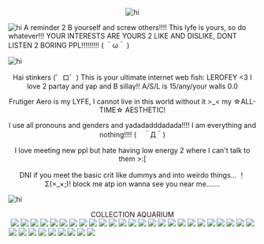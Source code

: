 <p align="center"> <img src="https://cdn.discordapp.com/attachments/1249282295094054984/1426837691869298769/Tumblr_l_673404088876237.jpg?ex=68ecada7&is=68eb5c27&hm=472747c4909ff292ebff088633fcc8a5b2f5b5e3cfb03b3e9a17510959630a6e&" alt="hi" />

<p align="left"> <img src="https://cdn.discordapp.com/attachments/1249282295094054984/1426829989789175940/Tumblr_l_669258079203131.gif?ex=68eca67a&is=68eb54fa&hm=68099b8f77bda3224058615a9e8e056bdba052fc10ca56a542eb802952478cda&" alt="hi" /> A reminder 2 B yourself and screw others!!!! This lyfe is yours, so do whatever!!! YOUR INTERESTS ARE YOURS 2 LIKE AND DISLIKE, DONT LISTEN 2 BORING PPL!!!!!!!!!  ( ＾ω＾ )

<p align="left"> <img src="https://cdn.discordapp.com/attachments/1249282295094054984/1426829902266765343/Tumblr_l_669198931809508.jpg?ex=68eca665&is=68eb54e5&hm=029dbde3652cd6ff808012a00df98df93b0faf96d38560a7e09f138561a846b7&" alt="hi" /> 

<p align="center"> Hai stinkers (゜ロ゜) This is your ultimate internet web fish: LEROFEY <3 I love 2 partay and yap and B sillay!! A/S/L is 15/any/your walls 0.0

<p align="center"> Frutiger Aero is my LYFE, I cannot live in this world without it >_< my ☆ALL-TIME☆ AESTHETIC!

<p align="center"> I use all pronouns and genders and yadadadddadada!!!! I am everything and nothing!!!! (　＾Д＾)

<p align="center"> I love meeting new ppl but hate having low energy 2 where I can't talk to them >:[

<p align="center"> DNI if you meet the basic crit like dummys and into weirdo things... ！Σ(×_×;)! block me atp ion wanna see you near me.......

<p align="left"> <img src="https://cdn.discordapp.com/attachments/1249282295094054984/1426829902744653865/Tumblr_l_669200410016174.jpg?ex=68eca666&is=68eb54e6&hm=ced74d55727bd8e03f97ee87f98d79b7114c9b35dface582d1fc34b8a95455fb&" alt="hi" /> <p center <img src="https://cdn.discordapp.com/attachments/1249282295094054984/1426829902744653865/Tumblr_l_669200410016174.jpg?ex=68eca666&is=68eb54e6&hm=ced74d55727bd8e03f97ee87f98d79b7114c9b35dface582d1fc34b8a95455fb&" alt="hi" />

<p align="center"> COLLECTION AQUARIUM
</br> 
<img src="https://cdn.discordapp.com/attachments/1249282295094054984/1426829844682899616/Tumblr_l_669182857249254.gif?ex=68eca658&is=68eb54d8&hm=5470d666dd7c89a1eb7548ca14f2d2b34836f7a9e495b1ad848641ffa272a0be&"> <img src="https://cdn.discordapp.com/attachments/1249282295094054984/1426829844955533362/Tumblr_l_669183969634357.gif?ex=68eca658&is=68eb54d8&hm=e7596fc94d184f1d04388412ab16a768fdc060d8d53443bf7f58ee57cbdda012&"> <img src="https://cdn.discordapp.com/attachments/1249282295094054984/1426829845559509083/Tumblr_l_669186210566023.gif?ex=68eca658&is=68eb54d8&hm=80ac2bd35ed509c9e13b43db4c474ee24b18e0dfd3e6be8b8d19d0bd7d75b125&"> <img src="https://cdn.discordapp.com/attachments/1249282295094054984/1426829901604065351/Tumblr_l_669193941393260.jpg?ex=68eca665&is=68eb54e5&hm=a89e0725430b9fe7a974245145ee5378135568bc3c3a7c202e79dc56685668e5&"> <img src="https://cdn.discordapp.com/attachments/1249282295094054984/1426829901985480814/Tumblr_l_669195116212947.jpg?ex=68eca665&is=68eb54e5&hm=9ed6ea5fab09b0bf0ce82f268b5ef2d804165b9ff01e3ea82a508482a9318459&"> <img src="https://cdn.discordapp.com/attachments/1249282295094054984/1426829903319535668/Tumblr_l_669234031312203.gif?ex=68eca666&is=68eb54e6&hm=4ec0b00c8922333e6d18218beb1ac4687610861f7c93ba23cfd5f4c73a76217b&"> <img src="https://cdn.discordapp.com/attachments/1249282295094054984/1426829903592161380/Tumblr_l_669235107392359.jpg?ex=68eca666&is=68eb54e6&hm=b33954876227133bbc7c3c62575049c6803b52b6d4fb0a3c3c3d0e60a2dc83f2&"> <img src="https://cdn.discordapp.com/attachments/1249282295094054984/1426829903961128970/Tumblr_l_669192625487635.jpg?ex=68eca666&is=68eb54e6&hm=c7b3c0a5ee66e24051847a8251601f0ee02b9afbd59216f30a6fdb06bed3c33a&"> <img src="https://cdn.discordapp.com/attachments/1249282295094054984/1426829946537381968/Tumblr_l_669236124390379.jpg?ex=68eca670&is=68eb54f0&hm=f87ca1750213bf74f7f4435e8c6ac1c67fef92722a41b5600756b13f6400db14&"> <img src="https://cdn.discordapp.com/attachments/1249282295094054984/1426829990137430046/Tumblr_l_669420070698642.gif?ex=68eca67a&is=68eb54fa&hm=e8ed646abf987e88d4b8823dcdb371da574ec3579f73048e1c7c55be7421479d&"> <img src="https://cdn.discordapp.com/attachments/1249282295094054984/1426829990489755719/Tumblr_l_669421313704006.jpg?ex=68eca67a&is=68eb54fa&hm=9cd4833d07f22868d16e814ea64b3521bfd452b8ea9fd0e41043b4bc4593800e&"> <img src="https://cdn.discordapp.com/attachments/1249282295094054984/1426829990728564766/Tumblr_l_669422527171714.gif?ex=68eca67b&is=68eb54fb&hm=29600bd3da2e533066b4b405eae1b5ae01319e892112730f9bedeb953bfecc17&"> <img src="https://cdn.discordapp.com/attachments/1249282295094054984/1426829990997131385/Tumblr_l_669424027028016.jpg?ex=68eca67b&is=68eb54fb&hm=8509cbce0b075db22f21b10ad07f395dd276870d9994d82e2e449ff342ae4aeb&"> <img src="https://cdn.discordapp.com/attachments/1249282295094054984/1426829991278284820/Tumblr_l_669425063964005.jpg?ex=68eca67b&is=68eb54fb&hm=c4c2984b3f6c8efc0253d5968c8a6d24180450eba04f86f990f5d2177f9d34f7&"> <img src="https://cdn.discordapp.com/attachments/1249282295094054984/1426829991571624079/Tumblr_l_669426237051036.jpg?ex=68eca67b&is=68eb54fb&hm=69b4ff5f1da9890ab8851cf332d0e36c18a55cc1580a15daba9ee69701511726&"> <img src="https://cdn.discordapp.com/attachments/1249282295094054984/1426829992142180442/Tumblr_l_669427321795098.jpg?ex=68eca67b&is=68eb54fb&hm=5bd343c94825d59eb9a7519245a5f7ef3740dda9cf6667cd49624749ef664ae6&"> <img src="https://cdn.discordapp.com/attachments/1249282295094054984/1426829992519794822/Tumblr_l_669428442158691.jpg?ex=68eca67b&is=68eb54fb&hm=fc1acebbe42878944aa03a58defd83c518b70b9cc981bdf6c197386433db0390&"> <img src="https://cdn.discordapp.com/attachments/1249282295094054984/1426830034013782056/Tumblr_l_669429619492805.jpg?ex=68eca685&is=68eb5505&hm=fe42066f49ebff5f45c28fdc59be2440e9c6b15e429d6c40ee257d043b2aefb0&"> <img src="https://cdn.discordapp.com/attachments/1249282295094054984/1426830034387337337/Tumblr_l_669431316292857.jpg?ex=68eca685&is=68eb5505&hm=abc5a55f124f975a2da0491c45d66dd5d063a43b7cacc57ee97aed7373b3f424&"> <img src="https://cdn.discordapp.com/attachments/1249282295094054984/1426830034844385412/Tumblr_l_669432456669575.jpg?ex=68eca685&is=68eb5505&hm=24fa7cdea44434aafbd23cd5c625eb33c8f5cb2cf3fe9f141b99b86eed349bfc&"> <img src="https://cdn.discordapp.com/attachments/1249282295094054984/1426830035171410003/Tumblr_l_669433687769366.jpg?ex=68eca685&is=68eb5505&hm=6f40634123e425821db06dd154b048f7e253361ac9640ca049b5873e2542dfd0&"> <img src="https://cdn.discordapp.com/attachments/1249282295094054984/1426830035712606238/Tumblr_l_669434792421918.jpg?ex=68eca685&is=68eb5505&hm=85ce3d908ff7d983688ccae65f21bfb75cf6aacea4ed914f56f4b97469a01d99&"> <img src="https://cdn.discordapp.com/attachments/1249282295094054984/1426830036140556398/Tumblr_l_669436477765251.jpg?ex=68eca685&is=68eb5505&hm=584321c60e97ebdba2d7e7b20b4a2eb9123f15f40acd0f1cff33ab376f474c86&"> <img src="https://cdn.discordapp.com/attachments/1249282295094054984/1426830036731957339/Tumblr_l_669437546685407.jpg?ex=68eca685&is=68eb5505&hm=28d87145917b79c7dea44e309450664560c40370448d17ea1e6246eba20a165e&"> <img src="https://cdn.discordapp.com/attachments/1249282295094054984/1426830037100924979/Tumblr_l_669439349161343.jpg?ex=68eca686&is=68eb5506&hm=6f410e842176824295eea40ca6623665d92954f6bf46814859751749df6f086b&"> <img src="https://cdn.discordapp.com/attachments/1249282295094054984/1426830037520220252/Tumblr_l_669440614114207.jpg?ex=68eca686&is=68eb5506&hm=2d6601aeb08c5e38f46abeafa2f2e9d0d8db5093bde13afad7161b4ad1358370&"> <img src="https://cdn.discordapp.com/attachments/1249282295094054984/1426830037906231479/Tumblr_l_669441748358217.jpg?ex=68eca686&is=68eb5506&hm=ea9c6c5c8085a0a40cd9f93db1a14db284ac3fe0df1d6132e0486a9d0a879cd8&"> <img src="https://cdn.discordapp.com/attachments/1249282295094054984/1426830084916117575/Tumblr_l_669442839758790.jpg?ex=68eca691&is=68eb5511&hm=fc55bbe713c9b74ef9a4db6d54db8383d27a1c87e8561556355088762235c0bf&"> <img src="https://cdn.discordapp.com/attachments/1249282295094054984/1426830085222305887/Tumblr_l_669444060511810.jpg?ex=68eca691&is=68eb5511&hm=ee347fa657d1031f47d207bd42a0337a29e8c643960ce2d6189d8195c3b5c617&"> <img src="https://cdn.discordapp.com/attachments/1249282295094054984/1426830085486415932/Tumblr_l_669445325874570.jpg?ex=68eca691&is=68eb5511&hm=058c715846ffd70dad5689e63fd2df5ebba1d5b6ff959d046361620482d722bc&"> <img src="https://cdn.discordapp.com/attachments/1249282295094054984/1426830085779886181/Tumblr_l_669446401269414.jpg?ex=68eca691&is=68eb5511&hm=7aa520c0ed3df0c6a733691008c03d62e04e1df051b0d8ab6f19ddbe90a3cc22&"> <img src="https://cdn.discordapp.com/attachments/1249282295094054984/1426830086040195162/Tumblr_l_669447460217226.jpg?ex=68eca691&is=68eb5511&hm=663d7dcb99a978565e6cd9a5d0ee6c97d31a925d967b97c995c094549f06a609&"> <img src="https://cdn.discordapp.com/attachments/1249282295094054984/1426830086325276713/Tumblr_l_669448684880454.jpg?ex=68eca691&is=68eb5511&hm=165dfde4e0090d2a373001912b4a8798d728d336ffe2e23b097751f6ec976403&"> <img src="https://cdn.discordapp.com/attachments/1249282295094054984/1426830086627393567/Tumblr_l_669449787556600.jpg?ex=68eca691&is=68eb5511&hm=4e5b556979ed000ebfb8be7f018a6a088d31dda9181c6b5c4b790b120fe60df5&"> <img src=""> <img src=""> <img src=""> <img src=""> <img src=""> <img src=""> <img src=""> <img src=""> <img src=""> <img src=""> <img src=""> <img src=""> <img src=""> <img src=""> <img src=""> <img src=""> <img src=""> <img src=""> <img src=""> <img src=""> <img src=""> <img src=""> <img src=""> <img src=""> <img src=""> <img src=""> <img src=""> <img src=""> <img src=""> <img src=""> <img src=""> <img src=""> <img src=""> <img src=""> <img src=""> <img src=""> <img src=""> <img src=""> <img src=""> <img src=""> <img src=""> <img src=""> <img src=""> <img src=""> <img src=""> <img src=""> <img src=""> <img src=""> <img src=""> <img src=""> <img src=""> <img src=""> <img src=""> <img src=""> <img src=""> <img src=""> <img src=""> <img src=""> <img src=""> <img src=""> <img src=""> <img src=""> <img src=""> <img src=""> <img src=""> <img src=""> <img src=""> <img src=""> <img src=""> <img src=""> <img src=""> <img src=""> <img src=""> <img src=""> <img src=""> <img src=""> <img src=""> <img src=""> <img src=""> <img src=""> <img src=""> <img src=""> <img src=""> <img src=""> <img src=""> <img src=""> <img src=""> <img src=""> <img src=""> <img src=""> <img src=""> <img src=""> <img src=""> <img src=""> <img src=""> <img src=""> <img src=""> <img src=""> <img src=""> <img src=""> <img src=""> <img src=""> <img src=""> <img src=""> <img src=""> <img src=""> <img src=""> <img src=""> <img src=""> <img src=""> <img src=""> <img src=""> <img src=""> <img src=""> <img src=""> <img src=""> <img src=""> <img src=""> <img src=""> <img src=""> <img src=""> <img src=""> <img src=""> <img src=""> <img src=""> <img src=""> <img src=""> <img src=""> <img src=""> <img src=""> <img src=""> <img src=""> 
